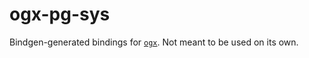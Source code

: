 # ogx-pg-sys

Bindgen-generated bindings for [`ogx`](https://crates.io/crates/ogx/).  Not meant to be used on its own.
